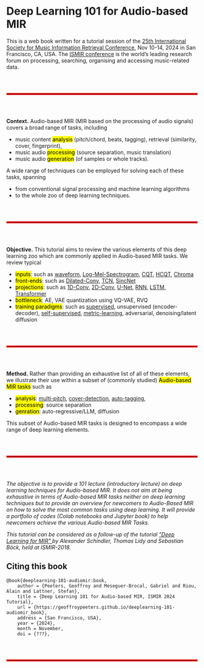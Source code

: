 # Deep Learning 101 for Audio-based MIR

This is a web book written for a tutorial session of the [25th International Society for Music Information Retrieval Conference](https://ismir2024.ismir.net/), Nov 10-14, 2024 in San Francisco, CA, USA. The [ISMIR conference](https://ismir.net/) is the world’s leading research forum on processing, searching, organising and accessing music-related data.


<hr style="border: 2px solid red; margin: 60px 0;">


**Context.** Audio-based MIR (MIR based on the processing of audio signals) covers a broad range of tasks, including
- music content <mark>analysis</mark> (pitch/chord, beats, tagging), retrieval (similarity, cover, fingerprint),
- music audio <mark>processing</mark> (source separation, music translation)
- music audio <mark>generation</mark> (of samples or whole tracks).

A wide range of techniques can be employed for solving each of these tasks, spanning
- from conventional signal processing and machine learning algorithms
- to the whole zoo of deep learning techniques.


<hr style="border: 2px solid red; margin: 60px 0;">


**Objective.** This tutorial aims to review the various elements of this deep learning zoo which are commonly applied in Audio-based MIR tasks.
We review typical
- <mark>inputs</mark>: such as [waveform](lab_waveform), [Log-Mel-Spectrogram](lab_lms), [CQT](lab_cqt), [HCQT](lab_hcqt), [Chroma](lab_chroma)
- <mark>front-ends</mark>: such as [Dilated-Conv](lab_dilated), [TCN](lab_tcn), [SincNet](lab_sincnet)
- <mark>projections</mark>: such as [1D-Conv](lab_conv1d), [2D-Conv](lab_conv2d), [U-Net](lab_unet), [RNN](lab_rnn), [LSTM](lab_lstm), [Transformer](lab_transformer)
- <mark>bottleneck</mark>: AE, VAE quantization using VQ-VAE, RVQ
- <mark>training paradigms</mark>: such as [supervised](lab_supervised), unsupervised (encoder-decoder), [self-supervised](lab_ssl), [metric-learning](lab_metric_learning), adversarial, denoising/latent diffusion


<hr style="border: 2px solid red; margin: 60px 0;">


**Method.** Rather than providing an exhaustive list of all of these elements, we illustrate their use within a subset of (commonly studied) <mark>Audio-based MIR tasks</mark> such as
- <mark>analysis</mark>: [multi-pitch](lab_multi_pitch), [cover-detection](lab_cover_detection), [auto-tagging](lab_auto_tagging),
- <mark>processing</mark>: source separation
- <mark>genration</mark>: auto-regressive/LLM, diffusion

This subset of Audio-based MIR tasks is designed to encompass a wide range of deep learning elements.


<hr style="border: 2px solid red; margin: 60px 0;">


*The objective is to provide a 101 lecture (introductory lecture) on deep learning techniques for Audio-based MIR. It does not aim at being exhaustive in terms of Audio-based MIR tasks neither on deep learning techniques but to provide an overview for newcomers to Audio-Based MIR on how to solve the most common tasks using deep learning. It will provide a portfolio of codes (Colab notebooks and Jupyter book) to help newcomers achieve the various Audio-based MIR Tasks.*


*This tutorial can be considered  as a follow-up of the tutorial ["Deep Learning for MIR" ](https://github.com/keunwoochoi/dl4mir) by Alexander Schindler, Thomas Lidy and Sebastian Böck, held at ISMIR-2018.*

## Citing this book

```
@book{deeplearning-101-audiomir:book,
	author = {Peeters, Geoffroy and Meseguer-Brocal, Gabriel and Riou, Alain and Lattner, Stefan},
	title = {Deep Learning 101 for Audio-based MIR, ISMIR 2024 Tutorial},
	url = {https://geoffroypeeters.github.io/deeplearning-101-audiomir_book},
	address = {San Francisco, USA},
	year = {2024},
	month = November,
	doi = {???},
```


<hr style="border: 2px solid red; margin: 60px 0;">
